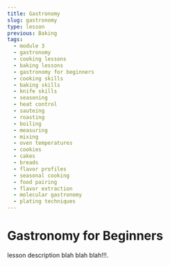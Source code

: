 ```yaml
---
title: Gastronomy
slug: gastronomy
type: lesson
previous: Baking
tags:
  - module 3
  - gastronomy
  - cooking lessons
  - baking lessons
  - gastronomy for beginners
  - cooking skills
  - baking skills
  - knife skills
  - seasoning
  - heat control
  - sauteing
  - roasting
  - boiling
  - measuring
  - mixing
  - oven temperatures
  - cookies
  - cakes
  - breads
  - flavor profiles
  - seasonal cooking
  - food pairing
  - flavor extraction
  - molecular gastronomy
  - plating techniques
---
```


# Gastronomy for Beginners

lesson description blah blah blah!!!.
